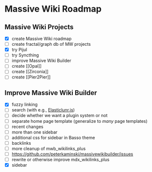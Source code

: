 # Massive Wiki Roadmap

## Massive Wiki Projects

- [x] create Massive Wiki roadmap
- [ ] create fractal/graph db of MW projects
- [x] try Pijul
- [ ] try Syncthing
- [ ] improve Massive Wiki Builder
- [ ] create [[Opal]]
- [ ] create [[Zirconia]]
- [ ] create [[Pier2Pier]]

## Improve Massive Wiki Builder

- [x] fuzzy linking
- [ ] search (with e.g., [Elasticlunr.js](http://elasticlunr.com/))
- [ ] decide whether we want a plugin system or not
- [ ] separate home page template (generalize to _many_ page templates)
- [ ] recent changes
- [ ] more than one sidebar
- [ ] additional css for sidebar in Basso theme
- [ ] backlinks
- [ ] more cleanup of mwb_wikilinks_plus
- [ ] <https://github.com/peterkaminski/massivewikibuilder/issues>
- [ ] rewrite or otherwise improve mdx_wikilinks_plus
- [x] sidebar
